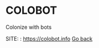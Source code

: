 # COLOBOT
 
 Colonize with bots
 
 SITE: : https://colobot.info
 [Go back](https://portable-linux-apps.github.io/apps.html)
